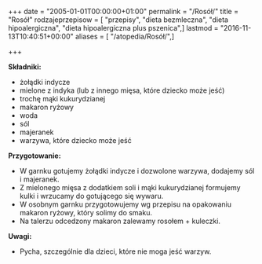 +++
date = "2005-01-01T00:00:00+01:00"
permalink = "/Rosół/"
title = "Rosół"
rodzajeprzepisow = [ "przepisy", "dieta bezmleczna", "dieta hipoalergiczna", "dieta hipoalergiczna plus pszenica",]
lastmod = "2016-11-13T10:40:51+00:00"
aliases = [ "/atopedia/Rosół/",]

+++

**Składniki:**

-   żołądki indycze
-   mielone z indyka (lub z innego mięsa, które dziecko może jeść)
-   trochę mąki kukurydzianej
-   makaron ryżowy
-   woda
-   sól
-   majeranek
-   warzywa, które dziecko może jeść

**Przygotowanie:**

-   W garnku gotujemy żołądki indycze i dozwolone warzywa, dodajemy sól i majeranek.
-   Z mielonego mięsa z dodatkiem soli i mąki kukurydzianej formujemy kulki i wrzucamy do gotującego się wywaru.
-   W osobnym garnku przygotowujemy wg przepisu na opakowaniu makaron ryżowy, który solimy do smaku.
-   Na talerzu odcedzony makaron zalewamy rosołem + kuleczki.

**Uwagi:**

-   Pycha, szczególnie dla dzieci, które nie moga jeść warzyw.
